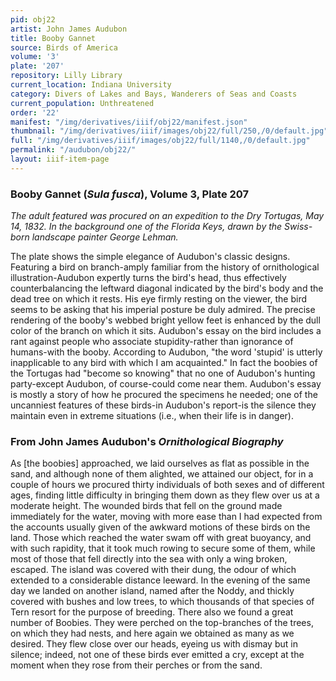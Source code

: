 ```yaml
---
pid: obj22
artist: John James Audubon
title: Booby Gannet
source: Birds of America
volume: '3'
plate: '207'
repository: Lilly Library
current_location: Indiana University
category: Divers of Lakes and Bays, Wanderers of Seas and Coasts
current_population: Unthreatened
order: '22'
manifest: "/img/derivatives/iiif/obj22/manifest.json"
thumbnail: "/img/derivatives/iiif/images/obj22/full/250,/0/default.jpg"
full: "/img/derivatives/iiif/images/obj22/full/1140,/0/default.jpg"
permalink: "/audubon/obj22/"
layout: iiif-item-page
---
```


### Booby Gannet (_Sula fusca_), Volume 3, Plate 207

_The adult featured was procured on an expedition to the Dry Tortugas, May 14, 1832. In the background one of the Florida Keys, drawn by the Swiss-born landscape painter George Lehman._

The plate shows the simple elegance of Audubon's classic designs. Featuring a bird on branch-amply familiar from the history of ornithological illustration-Audubon expertly turns the bird's head, thus effectively counterbalancing the leftward diagonal indicated by the bird's body and the dead tree on which it rests. His eye firmly resting on the viewer, the bird seems to be asking that his imperial posture be duly admired. The precise rendering of the booby's webbed bright yellow feet is enhanced by the dull color of the branch on which it sits. Audubon's essay on the bird includes a rant against people who associate stupidity-rather than ignorance of humans-with the booby. According to Audubon, "the word 'stupid' is utterly inapplicable to any bird with which I am acquainted." In fact the boobies of the Tortugas had "become so knowing" that no one of Audubon's hunting party-except Audubon, of course-could come near them. Audubon's essay is mostly a story of how he procured the specimens he needed; one of the uncanniest features of these birds-in Audubon's report-is the silence they maintain even in extreme situations (i.e., when their life is in danger).

### From John James Audubon's _Ornithological Biography_

As [the boobies] approached, we laid ourselves as flat as possible in the sand, and although none of them alighted, we attained our object, for in a couple of hours we procured thirty individuals of both sexes and of different ages, finding little difficulty in bringing them down as they flew over us at a moderate height. The wounded birds that fell on the ground made immediately for the water, moving with more ease than I had expected from the accounts usually given of the awkward motions of these birds on the land. Those which reached the water swam off with great buoyancy, and with such rapidity, that it took much rowing to secure some of them, while most of those that fell directly into the sea with only a wing broken, escaped. The island was covered with their dung, the odour of which extended to a considerable distance leeward. In the evening of the same day we landed on another island, named after the Noddy, and thickly covered with bushes and low trees, to which thousands of that species of Tern resort for the purpose of breeding. There also we found a great number of Boobies. They were perched on the top-branches of the trees, on which they had nests, and here again we obtained as many as we desired. They flew close over our heads, eyeing us with dismay but in silence; indeed, not one of these birds ever emitted a cry, except at the moment when they rose from their perches or from the sand.
